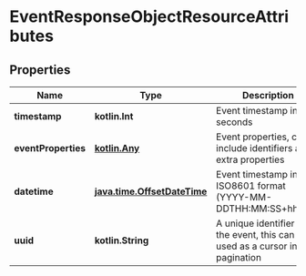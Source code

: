 
# EventResponseObjectResourceAttributes

## Properties
| Name | Type | Description | Notes |
| ------------ | ------------- | ------------- | ------------- |
| **timestamp** | **kotlin.Int** | Event timestamp in seconds |  [optional] |
| **eventProperties** | [**kotlin.Any**](.md) | Event properties, can include identifiers and extra properties |  [optional] |
| **datetime** | [**java.time.OffsetDateTime**](java.time.OffsetDateTime.md) | Event timestamp in ISO8601 format (YYYY-MM-DDTHH:MM:SS+hh:mm) |  [optional] |
| **uuid** | **kotlin.String** | A unique identifier for the event, this can be used as a cursor in pagination |  [optional] |



